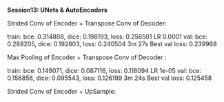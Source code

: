 **Session13: UNets & AutoEncoders**


Strided Conv of Encoder +  Transpose Conv of Decoder: 

train: bce: 0.314808, dice: 0.198193, loss: 0.256501
LR 0.0001
val: bce: 0.288205, dice: 0.192803, loss: 0.240504
3m 27s
Best val loss: 0.239968


Max Pooling of Encoder + Transpose Conv of Decoder : 

train: bce: 0.149071, dice: 0.087116, loss: 0.118094
LR 1e-05
val: bce: 0.156856, dice: 0.095543, loss: 0.126199
3m 24s
Best val loss: 0.125458

Strided Conv of Encoder + UpSample: 
